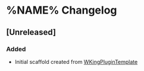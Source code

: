 <!-- Keep a Changelog guide -> https://keepachangelog.com -->

# %NAME% Changelog

## [Unreleased]
### Added
- Initial scaffold created from [WKingPluginTemplate](https://github.com/JetBrains/intellij-platform-plugin-template)
